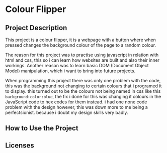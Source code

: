 # Colour Flipper



## Project Description

This project is a colour flipper, it is a webpage with a button where when pressed changes the background colour of the page to a random colour.

The reason for this project was to practise using javascript in relation with html and css, this so i can learn how websites are built and also their inner workings. Another reason was to learn basic DOM (Document Object Model) manipulation, which i want to bring into future projects. 

When programming this project there was only one problem with the code, this was the background not changing to certain colours that i programed it to display. this turned out to be the colours not being named in css like this `background:color:blue`, the fix i done for this was changing it colours in the JavaScript code to hex codes for them instead. i had one none code problem with the design however, this was down more to me being a perfectsionist. because i doubt my design skills very badly. 

## How to Use the Project

## Licenses

